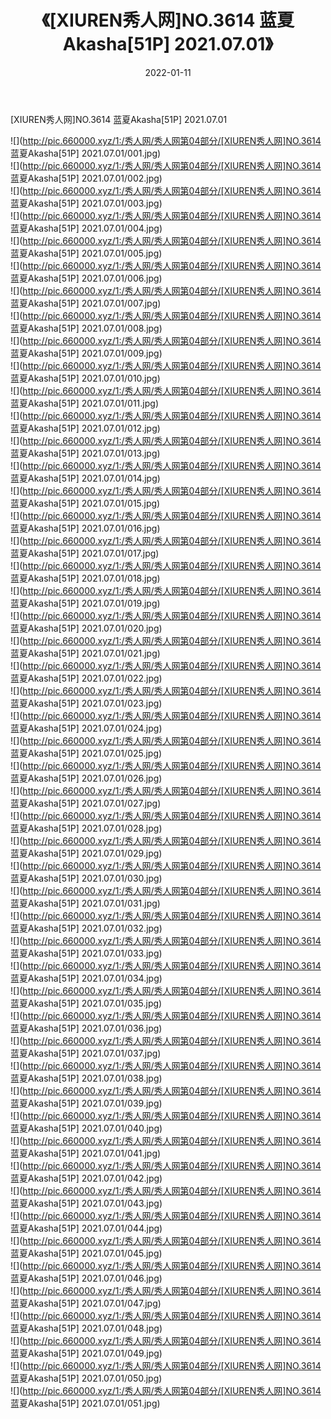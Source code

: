 ﻿---
layout: post
title:  《[XIUREN秀人网]NO.3614 蓝夏Akasha[51P] 2021.07.01》
date:   2022-01-11
img: http://pic.660000.xyz/1:/秀人网/秀人网第04部分/[XIUREN秀人网]NO.3614 蓝夏Akasha[51P] 2021.07.01/000.jpg
categories: [美女, 清纯, 唯美]
---

[XIUREN秀人网]NO.3614 蓝夏Akasha[51P] 2021.07.01

 ![](http://pic.660000.xyz/1:/秀人网/秀人网第04部分/[XIUREN秀人网]NO.3614 蓝夏Akasha[51P] 2021.07.01/001.jpg) <br>![](http://pic.660000.xyz/1:/秀人网/秀人网第04部分/[XIUREN秀人网]NO.3614 蓝夏Akasha[51P] 2021.07.01/002.jpg) <br>![](http://pic.660000.xyz/1:/秀人网/秀人网第04部分/[XIUREN秀人网]NO.3614 蓝夏Akasha[51P] 2021.07.01/003.jpg) <br>![](http://pic.660000.xyz/1:/秀人网/秀人网第04部分/[XIUREN秀人网]NO.3614 蓝夏Akasha[51P] 2021.07.01/004.jpg) <br>![](http://pic.660000.xyz/1:/秀人网/秀人网第04部分/[XIUREN秀人网]NO.3614 蓝夏Akasha[51P] 2021.07.01/005.jpg) <br>![](http://pic.660000.xyz/1:/秀人网/秀人网第04部分/[XIUREN秀人网]NO.3614 蓝夏Akasha[51P] 2021.07.01/006.jpg) <br>![](http://pic.660000.xyz/1:/秀人网/秀人网第04部分/[XIUREN秀人网]NO.3614 蓝夏Akasha[51P] 2021.07.01/007.jpg) <br>![](http://pic.660000.xyz/1:/秀人网/秀人网第04部分/[XIUREN秀人网]NO.3614 蓝夏Akasha[51P] 2021.07.01/008.jpg) <br>![](http://pic.660000.xyz/1:/秀人网/秀人网第04部分/[XIUREN秀人网]NO.3614 蓝夏Akasha[51P] 2021.07.01/009.jpg) <br>![](http://pic.660000.xyz/1:/秀人网/秀人网第04部分/[XIUREN秀人网]NO.3614 蓝夏Akasha[51P] 2021.07.01/010.jpg) <br>![](http://pic.660000.xyz/1:/秀人网/秀人网第04部分/[XIUREN秀人网]NO.3614 蓝夏Akasha[51P] 2021.07.01/011.jpg) <br>![](http://pic.660000.xyz/1:/秀人网/秀人网第04部分/[XIUREN秀人网]NO.3614 蓝夏Akasha[51P] 2021.07.01/012.jpg) <br>![](http://pic.660000.xyz/1:/秀人网/秀人网第04部分/[XIUREN秀人网]NO.3614 蓝夏Akasha[51P] 2021.07.01/013.jpg) <br>![](http://pic.660000.xyz/1:/秀人网/秀人网第04部分/[XIUREN秀人网]NO.3614 蓝夏Akasha[51P] 2021.07.01/014.jpg) <br>![](http://pic.660000.xyz/1:/秀人网/秀人网第04部分/[XIUREN秀人网]NO.3614 蓝夏Akasha[51P] 2021.07.01/015.jpg) <br>![](http://pic.660000.xyz/1:/秀人网/秀人网第04部分/[XIUREN秀人网]NO.3614 蓝夏Akasha[51P] 2021.07.01/016.jpg) <br>![](http://pic.660000.xyz/1:/秀人网/秀人网第04部分/[XIUREN秀人网]NO.3614 蓝夏Akasha[51P] 2021.07.01/017.jpg) <br>![](http://pic.660000.xyz/1:/秀人网/秀人网第04部分/[XIUREN秀人网]NO.3614 蓝夏Akasha[51P] 2021.07.01/018.jpg) <br>![](http://pic.660000.xyz/1:/秀人网/秀人网第04部分/[XIUREN秀人网]NO.3614 蓝夏Akasha[51P] 2021.07.01/019.jpg) <br>![](http://pic.660000.xyz/1:/秀人网/秀人网第04部分/[XIUREN秀人网]NO.3614 蓝夏Akasha[51P] 2021.07.01/020.jpg) <br>![](http://pic.660000.xyz/1:/秀人网/秀人网第04部分/[XIUREN秀人网]NO.3614 蓝夏Akasha[51P] 2021.07.01/021.jpg) <br>![](http://pic.660000.xyz/1:/秀人网/秀人网第04部分/[XIUREN秀人网]NO.3614 蓝夏Akasha[51P] 2021.07.01/022.jpg) <br>![](http://pic.660000.xyz/1:/秀人网/秀人网第04部分/[XIUREN秀人网]NO.3614 蓝夏Akasha[51P] 2021.07.01/023.jpg) <br>![](http://pic.660000.xyz/1:/秀人网/秀人网第04部分/[XIUREN秀人网]NO.3614 蓝夏Akasha[51P] 2021.07.01/024.jpg) <br>![](http://pic.660000.xyz/1:/秀人网/秀人网第04部分/[XIUREN秀人网]NO.3614 蓝夏Akasha[51P] 2021.07.01/025.jpg) <br>![](http://pic.660000.xyz/1:/秀人网/秀人网第04部分/[XIUREN秀人网]NO.3614 蓝夏Akasha[51P] 2021.07.01/026.jpg) <br>![](http://pic.660000.xyz/1:/秀人网/秀人网第04部分/[XIUREN秀人网]NO.3614 蓝夏Akasha[51P] 2021.07.01/027.jpg) <br>![](http://pic.660000.xyz/1:/秀人网/秀人网第04部分/[XIUREN秀人网]NO.3614 蓝夏Akasha[51P] 2021.07.01/028.jpg) <br>![](http://pic.660000.xyz/1:/秀人网/秀人网第04部分/[XIUREN秀人网]NO.3614 蓝夏Akasha[51P] 2021.07.01/029.jpg) <br>![](http://pic.660000.xyz/1:/秀人网/秀人网第04部分/[XIUREN秀人网]NO.3614 蓝夏Akasha[51P] 2021.07.01/030.jpg) <br>![](http://pic.660000.xyz/1:/秀人网/秀人网第04部分/[XIUREN秀人网]NO.3614 蓝夏Akasha[51P] 2021.07.01/031.jpg) <br>![](http://pic.660000.xyz/1:/秀人网/秀人网第04部分/[XIUREN秀人网]NO.3614 蓝夏Akasha[51P] 2021.07.01/032.jpg) <br>![](http://pic.660000.xyz/1:/秀人网/秀人网第04部分/[XIUREN秀人网]NO.3614 蓝夏Akasha[51P] 2021.07.01/033.jpg) <br>![](http://pic.660000.xyz/1:/秀人网/秀人网第04部分/[XIUREN秀人网]NO.3614 蓝夏Akasha[51P] 2021.07.01/034.jpg) <br>![](http://pic.660000.xyz/1:/秀人网/秀人网第04部分/[XIUREN秀人网]NO.3614 蓝夏Akasha[51P] 2021.07.01/035.jpg) <br>![](http://pic.660000.xyz/1:/秀人网/秀人网第04部分/[XIUREN秀人网]NO.3614 蓝夏Akasha[51P] 2021.07.01/036.jpg) <br>![](http://pic.660000.xyz/1:/秀人网/秀人网第04部分/[XIUREN秀人网]NO.3614 蓝夏Akasha[51P] 2021.07.01/037.jpg) <br>![](http://pic.660000.xyz/1:/秀人网/秀人网第04部分/[XIUREN秀人网]NO.3614 蓝夏Akasha[51P] 2021.07.01/038.jpg) <br>![](http://pic.660000.xyz/1:/秀人网/秀人网第04部分/[XIUREN秀人网]NO.3614 蓝夏Akasha[51P] 2021.07.01/039.jpg) <br>![](http://pic.660000.xyz/1:/秀人网/秀人网第04部分/[XIUREN秀人网]NO.3614 蓝夏Akasha[51P] 2021.07.01/040.jpg) <br>![](http://pic.660000.xyz/1:/秀人网/秀人网第04部分/[XIUREN秀人网]NO.3614 蓝夏Akasha[51P] 2021.07.01/041.jpg) <br>![](http://pic.660000.xyz/1:/秀人网/秀人网第04部分/[XIUREN秀人网]NO.3614 蓝夏Akasha[51P] 2021.07.01/042.jpg) <br>![](http://pic.660000.xyz/1:/秀人网/秀人网第04部分/[XIUREN秀人网]NO.3614 蓝夏Akasha[51P] 2021.07.01/043.jpg) <br>![](http://pic.660000.xyz/1:/秀人网/秀人网第04部分/[XIUREN秀人网]NO.3614 蓝夏Akasha[51P] 2021.07.01/044.jpg) <br>![](http://pic.660000.xyz/1:/秀人网/秀人网第04部分/[XIUREN秀人网]NO.3614 蓝夏Akasha[51P] 2021.07.01/045.jpg) <br>![](http://pic.660000.xyz/1:/秀人网/秀人网第04部分/[XIUREN秀人网]NO.3614 蓝夏Akasha[51P] 2021.07.01/046.jpg) <br>![](http://pic.660000.xyz/1:/秀人网/秀人网第04部分/[XIUREN秀人网]NO.3614 蓝夏Akasha[51P] 2021.07.01/047.jpg) <br>![](http://pic.660000.xyz/1:/秀人网/秀人网第04部分/[XIUREN秀人网]NO.3614 蓝夏Akasha[51P] 2021.07.01/048.jpg) <br>![](http://pic.660000.xyz/1:/秀人网/秀人网第04部分/[XIUREN秀人网]NO.3614 蓝夏Akasha[51P] 2021.07.01/049.jpg) <br>![](http://pic.660000.xyz/1:/秀人网/秀人网第04部分/[XIUREN秀人网]NO.3614 蓝夏Akasha[51P] 2021.07.01/050.jpg) <br>![](http://pic.660000.xyz/1:/秀人网/秀人网第04部分/[XIUREN秀人网]NO.3614 蓝夏Akasha[51P] 2021.07.01/051.jpg) <br>